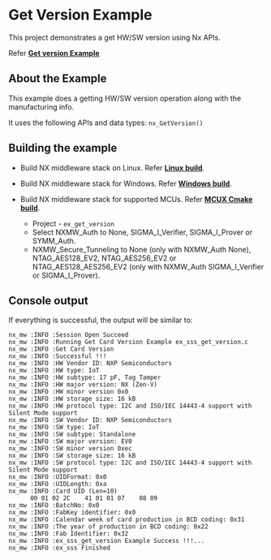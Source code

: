 # Get Version Example

This project demonstrates a get HW/SW version using Nx APIs.

Refer [**Get version Example**](./ex_sss_get_version.c)

## About the Example

This example does a getting HW/SW version operation along with the manufacturing info.

It uses the following APIs and data types: `nx_GetVersion()`

## Building the example

- Build NX middleware stack on Linux. Refer [**Linux build**](../../../doc/linux/readme.md).

- Build NX middleware stack for Windows. Refer [**Windows build**](../../../doc/windows/readme.md).

- Build NX middleware stack for supported MCUs. Refer [**MCUX Cmake build**](../../../doc/mcu_cmake/readme.md).

	- Project - `ex_get_version`
	- Select NXMW_Auth to None, SIGMA_I_Verifier, SIGMA_I_Prover or SYMM_Auth.
	- NXMW_Secure_Tunneling to None (only with NXMW_Auth None), NTAG_AES128_EV2,
	  NTAG_AES256_EV2 or NTAG_AES128_AES256_EV2 (only with NXMW_Auth SIGMA_I_Verifier or SIGMA_I_Prover).

## Console output

If everything is successful, the output will be similar to:

```
nx_mw :INFO :Session Open Succeed
nx_mw :INFO :Running Get Card Version Example ex_sss_get_version.c
nx_mw :INFO :Get Card Version
nx_mw :INFO :Successful !!!
nx_mw :INFO :HW Vendor ID: NXP Semiconductors
nx_mw :INFO :HW type: IoT
nx_mw :INFO :HW subtype: 17 pF, Tag Tamper
nx_mw :INFO :HW major version: NX (Zen-V)
nx_mw :INFO :HW minor version 0x0
nx_mw :INFO :HW storage size: 16 kB
nx_mw :INFO :HW protocol type: I2C and ISO/IEC 14443-4 support with Silent Mode support
nx_mw :INFO :SW Vendor ID: NXP Semiconductors
nx_mw :INFO :SW type: IoT
nx_mw :INFO :SW subtype: Standalone
nx_mw :INFO :SW major version: EV0
nx_mw :INFO :SW minor version 0xec
nx_mw :INFO :SW storage size: 16 kB
nx_mw :INFO :SW protocol type: I2C and ISO/IEC 14443-4 support with Silent Mode support
nx_mw :INFO :UIDFormat: 0x0
nx_mw :INFO :UIDLength: 0xa
nx_mw :INFO :Card UID (Len=10)
      00 01 02 2C    41 01 01 07    08 09
nx_mw :INFO :BatchNo: 0x0
nx_mw :INFO :FabKey identifier: 0x0
nx_mw :INFO :Calendar week of card production in BCD coding: 0x31
nx_mw :INFO :The year of production in BCD coding: 0x22
nx_mw :INFO :Fab Identifier: 0x32
nx_mw :INFO :ex_sss_get_version Example Success !!!...
nx_mw :INFO :ex_sss Finished
```

